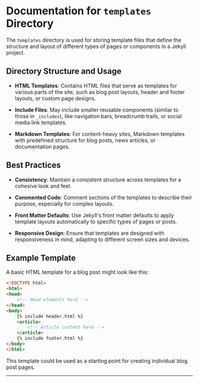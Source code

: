 # Documentation for `templates` Directory

The `templates` directory is used for storing template files that define the structure and layout of different types of pages or components in a Jekyll project.

## Directory Structure and Usage

- **HTML Templates**: Contains HTML files that serve as templates for various parts of the site, such as blog post layouts, header and footer layouts, or custom page designs.

- **Include Files**: May include smaller reusable components (similar to those in `_includes`), like navigation bars, breadcrumb trails, or social media link templates.

- **Markdown Templates**: For content-heavy sites, Markdown templates with predefined structure for blog posts, news articles, or documentation pages.

## Best Practices

- **Consistency**: Maintain a consistent structure across templates for a cohesive look and feel.

- **Commented Code**: Comment sections of the templates to describe their purpose, especially for complex layouts.

- **Front Matter Defaults**: Use Jekyll's front matter defaults to apply template layouts automatically to specific types of pages or posts.

- **Responsive Design**: Ensure that templates are designed with responsiveness in mind, adapting to different screen sizes and devices.

## Example Template

A basic HTML template for a blog post might look like this:

```html
<!DOCTYPE html>
<html>
<head>
    <!-- Head elements here -->
</head>
<body>
    {% include header.html %}
    <article>
        <!-- Article content here -->
    </article>
    {% include footer.html %}
</body>
</html>
```

This template could be used as a starting point for creating individual blog post pages.

---

<!-- Both `scripts` and `templates` directories play significant roles in a Jekyll project, facilitating automation and consistency in development and content presentation. Proper documentation and organization in these directories contribute to a more efficient and maintainable project structure. -->
